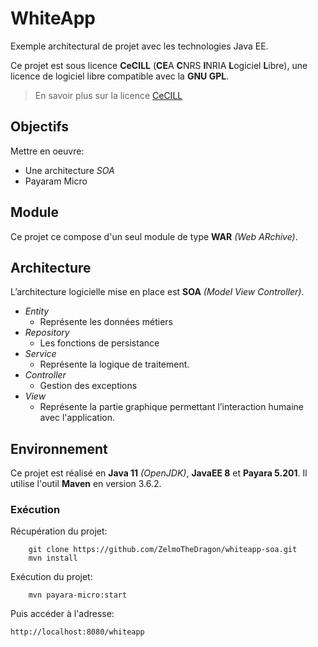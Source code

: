# WhiteApp

Exemple architectural de projet avec les technologies Java EE.

Ce projet est sous licence **CeCILL** (**CE**A **C**NRS **I**NRIA **L**ogiciel **L**ibre),
une licence de logiciel libre compatible avec la **GNU GPL**.

> En savoir plus sur la licence [CeCILL](http://cecill.info/index.fr.html)

## Objectifs

Mettre en oeuvre:

* Une architecture *SOA*
* Payaram Micro

## Module

Ce projet ce compose d'un seul module de type **WAR** *(Web ARchive)*.
   
## Architecture

L’architecture logicielle mise en place est **SOA** *(Model View Controller)*.

* *Entity*
    * Représente les données métiers
* *Repository*
    * Les fonctions de persistance
* *Service*
    * Représente la logique de traitement.
* *Controller*
    * Gestion des exceptions
* *View*
    * Représente la partie graphique permettant l’interaction humaine avec l'application.

## Environnement

Ce projet est réalisé en **Java 11** *(OpenJDK)*, **JavaEE 8** et **Payara 5.201**.
Il utilise l'outil **Maven** en version 3.6.2.

### Exécution

Récupération du projet:
~~~
    git clone https://github.com/ZelmoTheDragon/whiteapp-soa.git
    mvn install
~~~

Exécution du projet:
~~~
    mvn payara-micro:start
~~~

Puis accéder à l'adresse:
~~~
http://localhost:8080/whiteapp
~~~
